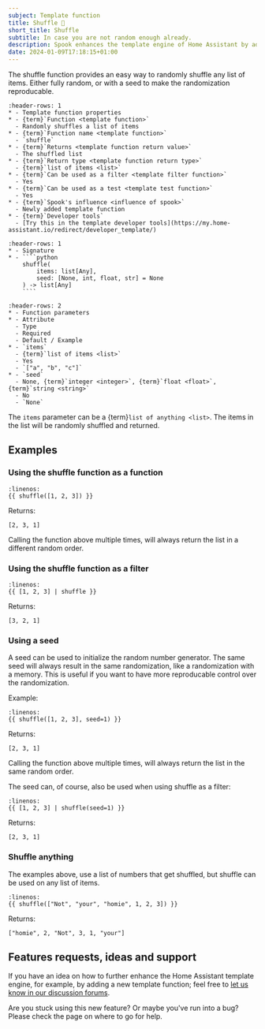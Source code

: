 ```yaml
---
subject: Template function
title: Shuffle 🔀
short_title: Shuffle
subtitle: In case you are not random enough already.
description: Spook enhances the template engine of Home Assistant by adding a shuffle function.
date: 2024-01-09T17:18:15+01:00
---
```


The shuffle function provides an easy way to randomly shuffle any list of items. Either fully random, or with a seed to make the randomization reproducable.

```{list-table}
:header-rows: 1
* - Template function properties
* - {term}`Function <template function>`
  - Randomly shuffles a list of items
* - {term}`Function name <template function>`
  - `shuffle`
* - {term}`Returns <template function return value>`
  - The shuffled list
* - {term}`Return type <template function return type>`
  - {term}`list of items <list>`
* - {term}`Can be used as a filter <template filter function>`
  - Yes
* - {term}`Can be used as a test <template test function>`
  - Yes
* - {term}`Spook's influence <influence of spook>`
  - Newly added template function
* - {term}`Developer tools`
  - [Try this in the template developer tools](https://my.home-assistant.io/redirect/developer_template/)
```

`````{list-table}
:header-rows: 1
* - Signature
* - ````python
    shuffle(
        items: list[Any],
        seed: [None, int, float, str] = None
    ) -> list[Any]
    ````
`````

```{list-table}
:header-rows: 2
* - Function parameters
* - Attribute
  - Type
  - Required
  - Default / Example
* - `items`
  - {term}`list of items <list>`
  - Yes
  - `["a", "b", "c"]`
* - `seed`
  - None, {term}`integer <integer>`, {term}`float <float>`, {term}`string <string>`
  - No
  - `None`
```

The `items` parameter can be a {term}`list of anything <list>`. The items in the list will be randomly shuffled and returned.

## Examples

### Using the shuffle function as a function

```{code-block} python
:linenos:
{{ shuffle([1, 2, 3]) }}
```

Returns:

```{code-block} python
[2, 3, 1]
```

Calling the function above multiple times, will always return the list in a different random order.

### Using the shuffle function as a filter

```{code-block} python
:linenos:
{{ [1, 2, 3] | shuffle }}
```

Returns:

```{code-block} python
[3, 2, 1]
```

### Using a seed

A seed can be used to initialize the random number generator. The same seed will always result in the same randomization, like a randomization with a memory. This is useful if you want to have more reproducable control over the randomization.

Example:

```{code-block} python
:linenos:
{{ shuffle([1, 2, 3], seed=1) }}
```

Returns:

```{code-block} python
[2, 3, 1]
```

Calling the function above multiple times, will always return the list in the same random order.

The seed can, of course, also be used when using shuffle as a filter:

```{code-block} python
:linenos:
{{ [1, 2, 3] | shuffle(seed=1) }}
```

Returns:

```{code-block} python
[2, 3, 1]
```

### Shuffle anything

The examples above, use a list of numbers that get shuffled, but shuffle can be used on any list of items.

```{code-block} python
:linenos:
{{ shuffle(["Not", "your", "homie", 1, 2, 3]) }}
```

Returns:

```{code-block} python
["homie", 2, "Not", 3, 1, "your"]
```

## Features requests, ideas and support

If you have an idea on how to further enhance the Home Assistant template engine, for example, by adding a new template function; feel free to [let us know in our discussion forums](https://github.com/frenck/spook/discussions).

Are you stuck using this new feature? Or maybe you've run into a bug? Please check the [](../support) page on where to go for help.
